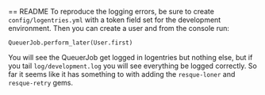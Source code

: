 == README
To reproduce the logging errors, be sure to create `config/logentries.yml` with a token field set for the development environment.
Then you can create a user and from the console run:
```
QueuerJob.perform_later(User.first)
```
You will see the QueuerJob get logged in logentries but nothing else, but if you tail `log/development.log` you will see everything
be logged correctly. So far it seems like it has something to with adding the `resque-loner` and `resque-retry` gems.
